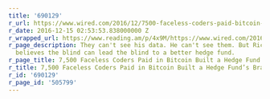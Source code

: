 ```yaml
---
title: '690129'
r_url: https://www.wired.com/2016/12/7500-faceless-coders-paid-bitcoin-built-hedge-funds-brain/
r_date: 2016-12-15 02:53:53.838000000 Z
r_wrapped_url: https://www.reading.am/p/4x9M/https://www.wired.com/2016/12/7500-faceless-coders-paid-bitcoin-built-hedge-funds-brain/
r_page_description: They can't see his data. He can't see them. But Richard Craib
  believes the blind can lead the blind to a better hedge fund.
r_page_title: 7,500 Faceless Coders Paid in Bitcoin Built a Hedge Fund’s Brain
r_title: 7,500 Faceless Coders Paid in Bitcoin Built a Hedge Fund’s Brain
r_id: '690129'
r_page_id: '505799'
---
```



